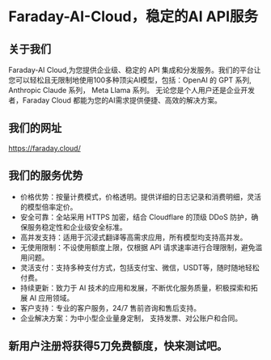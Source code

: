 # Faraday-AI-Cloud，稳定的AI API服务

## 关于我们
Faraday-AI Cloud,为您提供企业级、稳定的 API 集成和分发服务。我们的平台让您可以轻松且无限制地使用100多种顶尖AI模型，包括：OpenAI 的 GPT 系列, Anthropic Claude 系列， Meta Llama 系列。
无论您是个人用户还是企业开发者，Faraday Cloud 都能为您的AI需求提供便捷、高效的解决方案。

## 我们的网址
https://faraday.cloud/ 

## 我们的服务优势
- 价格优势：按量计费模式，价格透明。提供详细的日志记录和消费明细，灵活的模型倍率定价。
- 安全可靠：全站采用 HTTPS 加密，结合 Cloudflare 的顶级 DDoS 防护，确保服务稳定性和企业级安全标准。
- 高并发支持：适用于沉浸式翻译等高需求应用，所有模型均支持高并发。
- 无使用限制：不设使用额度上限，仅根据 API 请求速率进行合理限制，避免滥用问题。
- 灵活支付：支持多种支付方式，包括支付宝、微信，USDT等，随时随地轻松付费。
- 持续更新：致力于 AI 技术的应用和发展，不断优化服务质量，积极探索和拓展 AI 应用领域。
- 客户支持：专业的客户服务，24/7 售前咨询和售后支持。
- 企业解决方案：为中小型企业量身定制， 支持发票、对公账户和合同。

## 新用户注册将获得5刀免费额度，快来测试吧。
